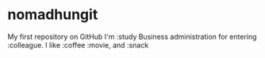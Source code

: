 # nomadhungit
My first repository on GitHub
I'm :study Business administration for entering :colleague.
I like :coffee :movie, and :snack
